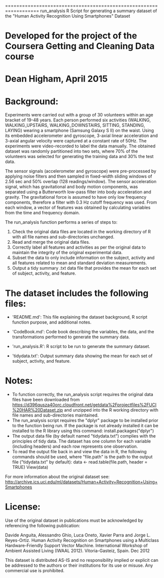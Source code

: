 ==================================================================
run_analysis R Script for generating a summary dataset of the "Human Activity Recognition Using Smartphones" Dataset

Developed for the project of the Coursera Getting and Cleaning Data course
==================================================================
Dean Higham, April 2015
==================================================================
Background:
===========
Experiments were carried out with a group of 30 volunteers within an age bracket of 19-48 years. Each person performed six activities (WALKING, WALKING_UPSTAIRS, WALKING_DOWNSTAIRS, SITTING, STANDING, LAYING) wearing a smartphone (Samsung Galaxy S II) on the waist. Using its embedded accelerometer and gyroscope, 3-axial linear acceleration and 3-axial angular velocity were captured at a constant rate of 50Hz. The experiments were video-recorded to label the data manually. The obtained dataset was randomly partitioned into two sets, where 70% of the volunteers was selected for generating the training data and 30% the test data. 

The sensor signals (accelerometer and gyroscope) were pre-processed by applying noise filters and then sampled in fixed-width sliding windows of 2.56 sec and 50% overlap (128 readings/window). The sensor acceleration signal, which has gravitational and body motion components, was separated using a Butterworth low-pass filter into body acceleration and gravity. The gravitational force is assumed to have only low frequency components, therefore a filter with 0.3 Hz cutoff frequency was used. From each window, a vector of features was obtained by calculating variables from the time and frequency domain. 

The run_analysis function performs a series of steps to:
1. Check the original data files are located in the working directory of R with all file names and sub-directories unchanged.
2. Read and merge the original data files.
3. Correctly label all features and activities as per the original data to maintain the integrity of the original experimental data.
4. Subset the data to only include information on the subject, activity and all features related to mean and standard deviation measurements.
5. Output a tidy summary .txt data file that provides the mean for each set of subject, activity, and feature.

The dataset includes the following files:
=========================================

- 'README.md': This file explaining the dataset background, R script function purpose, and additional notes.

- 'CodeBook.md': Code book describing the variables, the data, and the transformations performed to generate the summary data.

- 'run_analysis.R': R script to be run to generate the summary dataset.

- 'tidydata.txt': Output summary data showing the mean for each set of subject, activity, and feature. 

Notes: 
======
- To function correctly, the run_analysis script requires the original data files have been downloaded from https://d396qusza40orc.cloudfront.net/getdata%2Fprojectfiles%2FUCI%20HAR%20Dataset.zip and unzipped into the R working directory with file names and sub-directories maintained.
- The run_analysis script requires the "dplyr" package to be installed prior to the function being run. If the package is not already installed it can be installed to the R library using this command: install.packages("dplyr")
- The output data file (by default named "tidydata.txt") complies with the principles of tidy data. The dataset has one column for each variable (including headers) and each row represents one observation.
- To read the output file back in and view the data in R, the following commands should be used, where "file.path" is the path to the output file ("tidydata.txt" by default):
data <- read.table(file.path, header = TRUE)
View(data)

For more information about the original dataset see: http://archive.ics.uci.edu/ml/datasets/Human+Activity+Recognition+Using+Smartphones

License:
========
Use of the original dataset in publications must be acknowledged by referencing the following publication: 

Davide Anguita, Alessandro Ghio, Luca Oneto, Xavier Parra and Jorge L. Reyes-Ortiz. Human Activity Recognition on Smartphones using a Multiclass Hardware-Friendly Support Vector Machine. International Workshop of Ambient Assisted Living (IWAAL 2012). Vitoria-Gasteiz, Spain. Dec 2012

This dataset is distributed AS-IS and no responsibility implied or explicit can be addressed to the authors or their institutions for its use or misuse. Any commercial use is prohibited.
